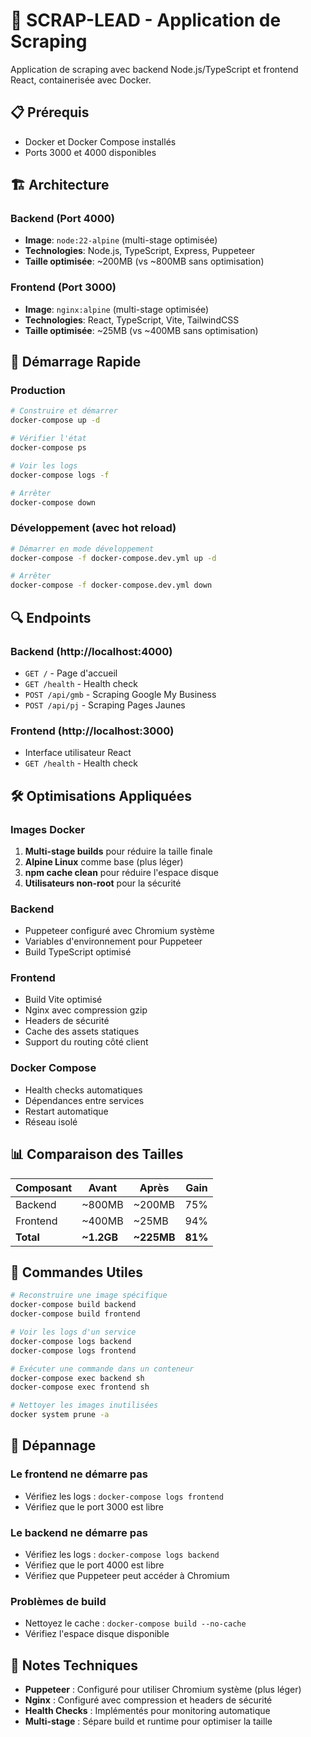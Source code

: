 # 🚀 SCRAP-LEAD - Application de Scraping

Application de scraping avec backend Node.js/TypeScript et frontend React, containerisée avec Docker.

## 📋 Prérequis

- Docker et Docker Compose installés
- Ports 3000 et 4000 disponibles

## 🏗️ Architecture

### Backend (Port 4000)
- **Image**: `node:22-alpine` (multi-stage optimisée)
- **Technologies**: Node.js, TypeScript, Express, Puppeteer
- **Taille optimisée**: ~200MB (vs ~800MB sans optimisation)

### Frontend (Port 3000)  
- **Image**: `nginx:alpine` (multi-stage optimisée)
- **Technologies**: React, TypeScript, Vite, TailwindCSS
- **Taille optimisée**: ~25MB (vs ~400MB sans optimisation)

## 🚀 Démarrage Rapide

### Production
```bash
# Construire et démarrer
docker-compose up -d

# Vérifier l'état
docker-compose ps

# Voir les logs
docker-compose logs -f

# Arrêter
docker-compose down
```

### Développement (avec hot reload)
```bash
# Démarrer en mode développement
docker-compose -f docker-compose.dev.yml up -d

# Arrêter
docker-compose -f docker-compose.dev.yml down
```

## 🔍 Endpoints

### Backend (http://localhost:4000)
- `GET /` - Page d'accueil
- `GET /health` - Health check
- `POST /api/gmb` - Scraping Google My Business
- `POST /api/pj` - Scraping Pages Jaunes

### Frontend (http://localhost:3000)
- Interface utilisateur React
- `GET /health` - Health check

## 🛠️ Optimisations Appliquées

### Images Docker
1. **Multi-stage builds** pour réduire la taille finale
2. **Alpine Linux** comme base (plus léger)
3. **npm cache clean** pour réduire l'espace disque
4. **Utilisateurs non-root** pour la sécurité

### Backend
- Puppeteer configuré avec Chromium système
- Variables d'environnement pour Puppeteer
- Build TypeScript optimisé

### Frontend  
- Build Vite optimisé
- Nginx avec compression gzip
- Headers de sécurité
- Cache des assets statiques
- Support du routing côté client

### Docker Compose
- Health checks automatiques
- Dépendances entre services
- Restart automatique
- Réseau isolé

## 📊 Comparaison des Tailles

| Composant | Avant | Après | Gain |
|-----------|-------|-------|------|
| Backend   | ~800MB | ~200MB | 75% |
| Frontend  | ~400MB | ~25MB | 94% |
| **Total** | **~1.2GB** | **~225MB** | **81%** |

## 🔧 Commandes Utiles

```bash
# Reconstruire une image spécifique
docker-compose build backend
docker-compose build frontend

# Voir les logs d'un service
docker-compose logs backend
docker-compose logs frontend

# Exécuter une commande dans un conteneur
docker-compose exec backend sh
docker-compose exec frontend sh

# Nettoyer les images inutilisées
docker system prune -a
```

## 🐛 Dépannage

### Le frontend ne démarre pas
- Vérifiez les logs : `docker-compose logs frontend`
- Vérifiez que le port 3000 est libre

### Le backend ne démarre pas  
- Vérifiez les logs : `docker-compose logs backend`
- Vérifiez que le port 4000 est libre
- Vérifiez que Puppeteer peut accéder à Chromium

### Problèmes de build
- Nettoyez le cache : `docker-compose build --no-cache`
- Vérifiez l'espace disque disponible

## 📝 Notes Techniques

- **Puppeteer** : Configuré pour utiliser Chromium système (plus léger)
- **Nginx** : Configuré avec compression et headers de sécurité
- **Health Checks** : Implémentés pour monitoring automatique
- **Multi-stage** : Sépare build et runtime pour optimiser la taille
